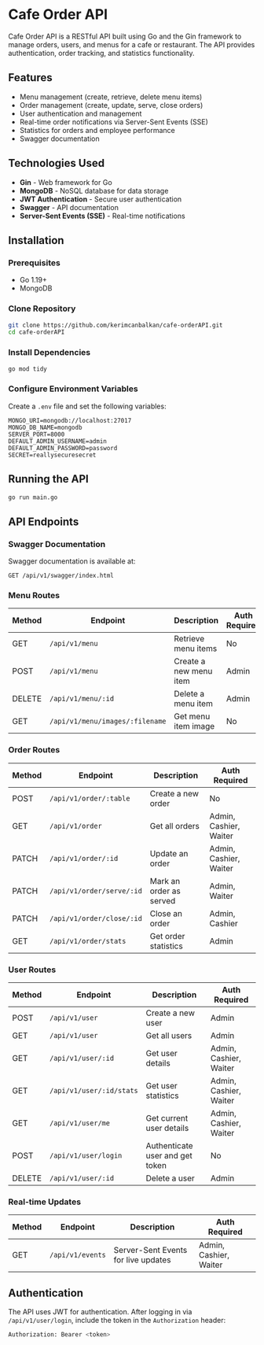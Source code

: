 # Cafe Order API

Cafe Order API is a RESTful API built using Go and the Gin framework to manage orders, users, and menus for a cafe or restaurant. The API provides authentication, order tracking, and statistics functionality.

## Features
- Menu management (create, retrieve, delete menu items)
- Order management (create, update, serve, close orders)
- User authentication and management
- Real-time order notifications via Server-Sent Events (SSE)
- Statistics for orders and employee performance
- Swagger documentation

## Technologies Used
- **Gin** - Web framework for Go
- **MongoDB** - NoSQL database for data storage
- **JWT Authentication** - Secure user authentication
- **Swagger** - API documentation
- **Server-Sent Events (SSE)** - Real-time notifications

## Installation

### Prerequisites
- Go 1.19+
- MongoDB

### Clone Repository
```sh
git clone https://github.com/kerimcanbalkan/cafe-orderAPI.git
cd cafe-orderAPI
```

### Install Dependencies
```sh
go mod tidy
```

### Configure Environment Variables
Create a `.env` file and set the following variables:
```
MONGO_URI=mongodb://localhost:27017
MONGO_DB_NAME=mongodb
SERVER_PORT=8000
DEFAULT_ADMIN_USERNAME=admin
DEFAULT_ADMIN_PASSWORD=password
SECRET=reallysecuresecret
```

## Running the API
```sh
go run main.go
```

## API Endpoints

### Swagger Documentation
Swagger documentation is available at:
```
GET /api/v1/swagger/index.html
```

### Menu Routes
| Method | Endpoint               | Description                          | Auth Required |
|--------|------------------------|--------------------------------------|--------------|
| GET    | `/api/v1/menu`          | Retrieve menu items                 | No           |
| POST   | `/api/v1/menu`          | Create a new menu item              | Admin        |
| DELETE | `/api/v1/menu/:id`      | Delete a menu item                  | Admin        |
| GET    | `/api/v1/menu/images/:filename` | Get menu item image         | No           |

### Order Routes
| Method | Endpoint                | Description                          | Auth Required |
|--------|-------------------------|--------------------------------------|--------------|
| POST   | `/api/v1/order/:table`   | Create a new order                  | No           |
| GET    | `/api/v1/order`          | Get all orders                      | Admin, Cashier, Waiter |
| PATCH  | `/api/v1/order/:id`      | Update an order                     | Admin, Cashier, Waiter |
| PATCH  | `/api/v1/order/serve/:id`| Mark an order as served             | Admin, Waiter |
| PATCH  | `/api/v1/order/close/:id`| Close an order                      | Admin, Cashier |
| GET    | `/api/v1/order/stats`    | Get order statistics                | Admin        |

### User Routes
| Method | Endpoint                  | Description                          | Auth Required |
|--------|---------------------------|--------------------------------------|--------------|
| POST   | `/api/v1/user`            | Create a new user                   | Admin        |
| GET    | `/api/v1/user`            | Get all users                       | Admin        |
| GET    | `/api/v1/user/:id`        | Get user details                    | Admin, Cashier, Waiter |
| GET    | `/api/v1/user/:id/stats`  | Get user statistics                 | Admin, Cashier, Waiter |
| GET    | `/api/v1/user/me`         | Get current user details            | Admin, Cashier, Waiter |
| POST   | `/api/v1/user/login`      | Authenticate user and get token     | No           |
| DELETE | `/api/v1/user/:id`        | Delete a user                       | Admin        |

### Real-time Updates
| Method | Endpoint         | Description                          | Auth Required |
|--------|-----------------|--------------------------------------|--------------|
| GET    | `/api/v1/events`| Server-Sent Events for live updates | Admin, Cashier, Waiter|

## Authentication
The API uses JWT for authentication. After logging in via `/api/v1/user/login`, include the token in the `Authorization` header:
```sh
Authorization: Bearer <token>
```
